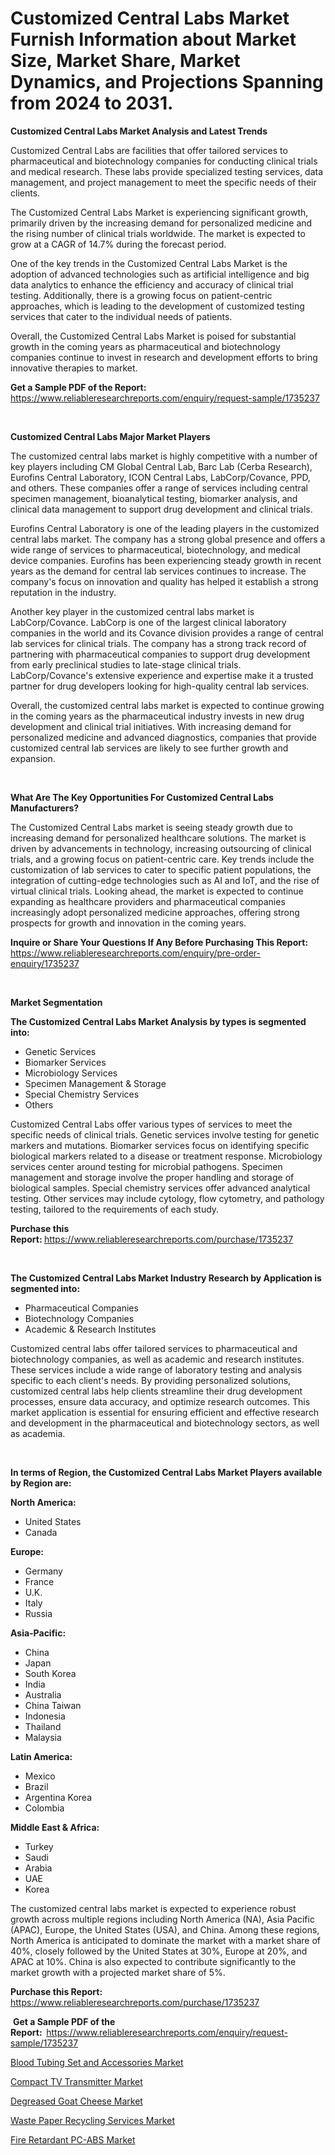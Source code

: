 <p><h1>Customized Central Labs Market Furnish Information about Market Size, Market Share, Market Dynamics, and Projections Spanning from 2024 to 2031.</h1></p><p><strong>Customized Central Labs Market Analysis and Latest Trends</strong></p>
<p><p>Customized Central Labs are facilities that offer tailored services to pharmaceutical and biotechnology companies for conducting clinical trials and medical research. These labs provide specialized testing services, data management, and project management to meet the specific needs of their clients.</p><p>The Customized Central Labs Market is experiencing significant growth, primarily driven by the increasing demand for personalized medicine and the rising number of clinical trials worldwide. The market is expected to grow at a CAGR of 14.7% during the forecast period.</p><p>One of the key trends in the Customized Central Labs Market is the adoption of advanced technologies such as artificial intelligence and big data analytics to enhance the efficiency and accuracy of clinical trial testing. Additionally, there is a growing focus on patient-centric approaches, which is leading to the development of customized testing services that cater to the individual needs of patients.</p><p>Overall, the Customized Central Labs Market is poised for substantial growth in the coming years as pharmaceutical and biotechnology companies continue to invest in research and development efforts to bring innovative therapies to market.</p></p>
<p><strong>Get a Sample PDF of the Report:&nbsp;</strong> <a href="https://www.reliableresearchreports.com/enquiry/request-sample/1735237">https://www.reliableresearchreports.com/enquiry/request-sample/1735237</a></p>
<p>&nbsp;</p>
<p><strong>Customized Central Labs Major Market Players</strong></p>
<p><p>The customized central labs market is highly competitive with a number of key players including CM Global Central Lab, Barc Lab (Cerba Research), Eurofins Central Laboratory, ICON Central Labs, LabCorp/Covance, PPD, and others. These companies offer a range of services including central specimen management, bioanalytical testing, biomarker analysis, and clinical data management to support drug development and clinical trials.</p><p>Eurofins Central Laboratory is one of the leading players in the customized central labs market. The company has a strong global presence and offers a wide range of services to pharmaceutical, biotechnology, and medical device companies. Eurofins has been experiencing steady growth in recent years as the demand for central lab services continues to increase. The company's focus on innovation and quality has helped it establish a strong reputation in the industry.</p><p>Another key player in the customized central labs market is LabCorp/Covance. LabCorp is one of the largest clinical laboratory companies in the world and its Covance division provides a range of central lab services for clinical trials. The company has a strong track record of partnering with pharmaceutical companies to support drug development from early preclinical studies to late-stage clinical trials. LabCorp/Covance's extensive experience and expertise make it a trusted partner for drug developers looking for high-quality central lab services.</p><p>Overall, the customized central labs market is expected to continue growing in the coming years as the pharmaceutical industry invests in new drug development and clinical trial initiatives. With increasing demand for personalized medicine and advanced diagnostics, companies that provide customized central lab services are likely to see further growth and expansion.</p></p>
<p>&nbsp;</p>
<p><strong>What Are The Key Opportunities For Customized Central Labs Manufacturers?</strong></p>
<p><p>The Customized Central Labs market is seeing steady growth due to increasing demand for personalized healthcare solutions. The market is driven by advancements in technology, increasing outsourcing of clinical trials, and a growing focus on patient-centric care. Key trends include the customization of lab services to cater to specific patient populations, the integration of cutting-edge technologies such as AI and IoT, and the rise of virtual clinical trials. Looking ahead, the market is expected to continue expanding as healthcare providers and pharmaceutical companies increasingly adopt personalized medicine approaches, offering strong prospects for growth and innovation in the coming years.</p></p>
<p><strong>Inquire or Share Your Questions If Any Before Purchasing This Report:</strong> <a href="https://www.reliableresearchreports.com/enquiry/pre-order-enquiry/1735237">https://www.reliableresearchreports.com/enquiry/pre-order-enquiry/1735237</a></p>
<p>&nbsp;</p>
<p><strong>Market Segmentation</strong></p>
<p><strong>The Customized Central Labs Market Analysis by types is segmented into:</strong></p>
<p><ul><li>Genetic Services</li><li>Biomarker Services</li><li>Microbiology Services</li><li>Specimen Management & Storage</li><li>Special Chemistry Services</li><li>Others</li></ul></p>
<p><p>Customized Central Labs offer various types of services to meet the specific needs of clinical trials. Genetic services involve testing for genetic markers and mutations. Biomarker services focus on identifying specific biological markers related to a disease or treatment response. Microbiology services center around testing for microbial pathogens. Specimen management and storage involve the proper handling and storage of biological samples. Special chemistry services offer advanced analytical testing. Other services may include cytology, flow cytometry, and pathology testing, tailored to the requirements of each study.</p></p>
<p><strong>Purchase this Report:&nbsp;</strong><a href="https://www.reliableresearchreports.com/purchase/1735237">https://www.reliableresearchreports.com/purchase/1735237</a></p>
<p>&nbsp;</p>
<p><strong>The Customized Central Labs Market Industry Research by Application is segmented into:</strong></p>
<p><ul><li>Pharmaceutical Companies</li><li>Biotechnology Companies</li><li>Academic & Research Institutes</li></ul></p>
<p><p>Customized central labs offer tailored services to pharmaceutical and biotechnology companies, as well as academic and research institutes. These services include a wide range of laboratory testing and analysis specific to each client's needs. By providing personalized solutions, customized central labs help clients streamline their drug development processes, ensure data accuracy, and optimize research outcomes. This market application is essential for ensuring efficient and effective research and development in the pharmaceutical and biotechnology sectors, as well as academia.</p></p>
<p>&nbsp;</p>
<p><strong>In terms of Region, the Customized Central Labs Market Players available by Region are:</strong></p>
<p>
    <p> <strong> North America: </strong>
        <ul>
            <li>United States</li>
            <li>Canada</li>
        </ul>
        </p> 
    <p> <strong> Europe: </strong>
        <ul>
            <li>Germany</li>
            <li>France</li>
            <li>U.K.</li>
            <li>Italy</li>
            <li>Russia</li>
        </ul>
        </p> 
    <p> <strong> Asia-Pacific: </strong>
        <ul>
            <li>China</li>
            <li>Japan</li>
            <li>South Korea</li>
            <li>India</li>
            <li>Australia</li>
            <li>China Taiwan</li>
            <li>Indonesia</li>
            <li>Thailand</li>
            <li>Malaysia</li>
        </ul>
        </p> 
    <p> <strong> Latin America: </strong>
        <ul>
            <li>Mexico</li>
            <li>Brazil</li>
            <li>Argentina Korea</li>
            <li>Colombia</li>
        </ul>
        </p> 
    <p> <strong> Middle East & Africa: </strong>
        <ul>
            <li>Turkey</li>
            <li>Saudi</li>
            <li>Arabia</li>
            <li>UAE</li>
            <li>Korea</li>
        </ul>
    </p>
    </p>
<p><p>The customized central labs market is expected to experience robust growth across multiple regions including North America (NA), Asia Pacific (APAC), Europe, the United States (USA), and China. Among these regions, North America is anticipated to dominate the market with a market share of 40%, closely followed by the United States at 30%, Europe at 20%, and APAC at 10%. China is also expected to contribute significantly to the market growth with a projected market share of 5%.</p></p>
<p><strong>Purchase this Report: </strong><a href="https://www.reliableresearchreports.com/purchase/1735237">https://www.reliableresearchreports.com/purchase/1735237</a></p>
<p>&nbsp;<strong>Get a Sample PDF of the Report:&nbsp;&nbsp;</strong><a href="https://www.reliableresearchreports.com/enquiry/request-sample/1735237">https://www.reliableresearchreports.com/enquiry/request-sample/1735237</a></p>
<p><strong></strong></p>
<p><p><a href="https://issuu.com/reportprime-2/docs/blood-tubing-set-and-accessories-market-size-2030.">Blood Tubing Set and Accessories Market</a></p><p><a href="https://github.com/khayangel/Market-Research-Report-List-2/blob/main/compact-tv-transmitter-market.md">Compact TV Transmitter Market</a></p><p><a href="https://issuu.com/reportprime-2/docs/degreased-goat-cheese-market-size-2030.pptx">Degreased Goat Cheese Market</a></p><p><a href="https://github.com/YashRP12/Market-Research-Report-List-3/blob/main/waste-paper-recycling-services-market.md">Waste Paper Recycling Services Market</a></p><p><a href="https://github.com/eeaveuhhh/Market-Research-Report-List-1/blob/main/fire-retardant-pc-abs-market.md">Fire Retardant PC-ABS Market</a></p></p>